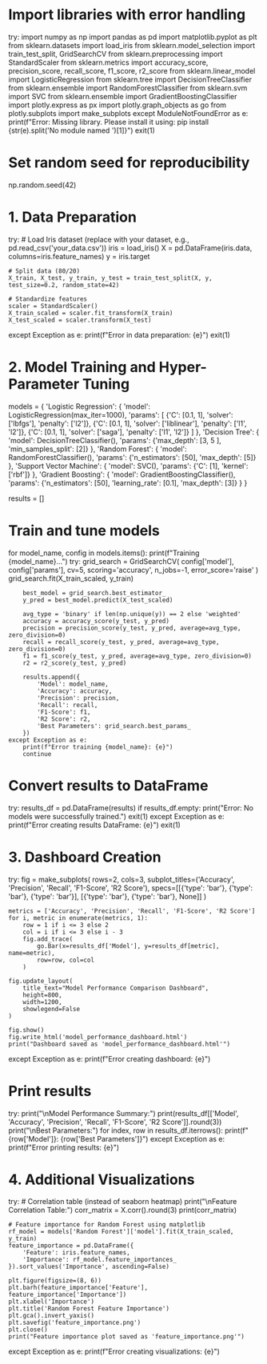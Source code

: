 # Import libraries with error handling
try:
    import numpy as np
    import pandas as pd
    import matplotlib.pyplot as plt
    from sklearn.datasets import load_iris
    from sklearn.model_selection import train_test_split, GridSearchCV
    from sklearn.preprocessing import StandardScaler
    from sklearn.metrics import accuracy_score, precision_score, recall_score, f1_score, r2_score
    from sklearn.linear_model import LogisticRegression
    from sklearn.tree import DecisionTreeClassifier
    from sklearn.ensemble import RandomForestClassifier
    from sklearn.svm import SVC
    from sklearn.ensemble import GradientBoostingClassifier
    import plotly.express as px
    import plotly.graph_objects as go
    from plotly.subplots import make_subplots
except ModuleNotFoundError as e:
    print(f"Error: Missing library. Please install it using: pip install {str(e).split('No module named ')[1]}")
    exit(1)

# Set random seed for reproducibility
np.random.seed(42)

# 1. Data Preparation
try:
    # Load Iris dataset (replace with your dataset, e.g., pd.read_csv('your_data.csv'))
    iris = load_iris()
    X = pd.DataFrame(iris.data, columns=iris.feature_names)
    y = iris.target

    # Split data (80/20)
    X_train, X_test, y_train, y_test = train_test_split(X, y, test_size=0.2, random_state=42)

    # Standardize features
    scaler = StandardScaler()
    X_train_scaled = scaler.fit_transform(X_train)
    X_test_scaled = scaler.transform(X_test)
except Exception as e:
    print(f"Error in data preparation: {e}")
    exit(1)

# 2. Model Training and Hyper-Parameter Tuning
models = {
    'Logistic Regression': {
        'model': LogisticRegression(max_iter=1000),
        'params': [
            {'C': [0.1, 1], 'solver': ['lbfgs'], 'penalty': ['l2']},
            {'C': [0.1, 1], 'solver': ['liblinear'], 'penalty': ['l1', 'l2']},
            {'C': [0.1, 1], 'solver': ['saga'], 'penalty': ['l1', 'l2']}
        ]
    },
    'Decision Tree': {
        'model': DecisionTreeClassifier(),
        'params': {'max_depth': [3, 5   ], 'min_samples_split': [2]}
    },
    'Random Forest': {
        'model': RandomForestClassifier(),
        'params': {'n_estimators': [50], 'max_depth': [5]}
    },
    'Support Vector Machine': {
        'model': SVC(),
        'params': {'C': [1], 'kernel': ['rbf']}
    },
    'Gradient Boosting': {
        'model': GradientBoostingClassifier(),
        'params': {'n_estimators': [50], 'learning_rate': [0.1], 'max_depth': [3]}
    }
}

results = []

# Train and tune models
for model_name, config in models.items():
    print(f"Training {model_name}...")
    try:
        grid_search = GridSearchCV(
            config['model'],
            config['params'],
            cv=5,
            scoring='accuracy',
            n_jobs=-1,
            error_score='raise'
        )
        grid_search.fit(X_train_scaled, y_train)

        best_model = grid_search.best_estimator_
        y_pred = best_model.predict(X_test_scaled)

        avg_type = 'binary' if len(np.unique(y)) == 2 else 'weighted'
        accuracy = accuracy_score(y_test, y_pred)
        precision = precision_score(y_test, y_pred, average=avg_type, zero_division=0)
        recall = recall_score(y_test, y_pred, average=avg_type, zero_division=0)
        f1 = f1_score(y_test, y_pred, average=avg_type, zero_division=0)
        r2 = r2_score(y_test, y_pred)

        results.append({
            'Model': model_name,
            'Accuracy': accuracy,
            'Precision': precision,
            'Recall': recall,
            'F1-Score': f1,
            'R2 Score': r2,
            'Best Parameters': grid_search.best_params_
        })
    except Exception as e:
        print(f"Error training {model_name}: {e}")
        continue

# Convert results to DataFrame
try:
    results_df = pd.DataFrame(results)
    if results_df.empty:
        print("Error: No models were successfully trained.")
        exit(1)
except Exception as e:
    print(f"Error creating results DataFrame: {e}")
    exit(1)

# 3. Dashboard Creation
try:
    fig = make_subplots(
        rows=2, cols=3,
        subplot_titles=('Accuracy', 'Precision', 'Recall', 'F1-Score', 'R2 Score'),
        specs=[[{'type': 'bar'}, {'type': 'bar'}, {'type': 'bar'}],
               [{'type': 'bar'}, {'type': 'bar'}, None]]
    )

    metrics = ['Accuracy', 'Precision', 'Recall', 'F1-Score', 'R2 Score']
    for i, metric in enumerate(metrics, 1):
        row = 1 if i <= 3 else 2
        col = i if i <= 3 else i - 3
        fig.add_trace(
            go.Bar(x=results_df['Model'], y=results_df[metric], name=metric),
            row=row, col=col
        )

    fig.update_layout(
        title_text="Model Performance Comparison Dashboard",
        height=800,
        width=1200,
        showlegend=False
    )

    fig.show()
    fig.write_html('model_performance_dashboard.html')
    print("Dashboard saved as 'model_performance_dashboard.html'")
except Exception as e:
    print(f"Error creating dashboard: {e}")

# Print results
try:
    print("\nModel Performance Summary:")
    print(results_df[['Model', 'Accuracy', 'Precision', 'Recall', 'F1-Score', 'R2 Score']].round(3))
    print("\nBest Parameters:")
    for index, row in results_df.iterrows():
        print(f"{row['Model']}: {row['Best Parameters']}")
except Exception as e:
    print(f"Error printing results: {e}")

# 4. Additional Visualizations
try:
    # Correlation table (instead of seaborn heatmap)
    print("\nFeature Correlation Table:")
    corr_matrix = X.corr().round(3)
    print(corr_matrix)

    # Feature importance for Random Forest using matplotlib
    rf_model = models['Random Forest']['model'].fit(X_train_scaled, y_train)
    feature_importance = pd.DataFrame({
        'Feature': iris.feature_names,
        'Importance': rf_model.feature_importances_
    }).sort_values('Importance', ascending=False)

    plt.figure(figsize=(8, 6))
    plt.barh(feature_importance['Feature'], feature_importance['Importance'])
    plt.xlabel('Importance')
    plt.title('Random Forest Feature Importance')
    plt.gca().invert_yaxis()
    plt.savefig('feature_importance.png')
    plt.close()
    print("Feature importance plot saved as 'feature_importance.png'")
except Exception as e:
    print(f"Error creating visualizations: {e}")
